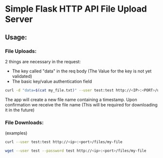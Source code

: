 # Simple Flask HTTP API File Upload Server

## Usage:

### File Uploads:

2 things are necessary in the request:
* The key called "data" in the req body (The Value for the key is not yet validated)
* The basic key/value authentication field

```bash
curl -d "data=$(cat my_file.txt)" --user test:test http://<IP>:<PORT>/upload
```
The app will create a new file name containing a timestamp.
Upon confirmation we receive the file name (This will be required for downloading it in the future)

### File Downloads:

(examples)
```bash
curl --user test:test http://<ip>:<port>/files/my-file

wget --user test --password test http://<ip>:<port>/files/my-file
```
